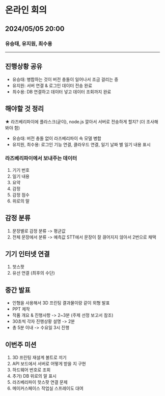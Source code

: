 # 온라인 회의
## 2024/05/05 20:00
### 유승태, 유지원, 최수용
---
## 진행상황 공유
* 유승태: 병합하는 것이 버전 충돌이 일어나서 조금 걸리는 중
* 유지원: 서버 연결 & 로그인 데이터 전송 완료
* 최수용: DB 연결하고 데이터 넣고 데이터 조회까지 완료
## 해야할 것 정리
★ 라즈베리파이에 플라스크(굳이), node.js 깔아서 서버로 전송하게 할지? (더 조사해봐야 함)     
* 유승태: 버전 충돌 없이 라즈베리파이 속 모델 병합
* 유지원, 최수용: 로그인 기능 연결, 클라우드 연결, 일기 날짜 별 일기 내용 표시
### 라즈베리파이에서 보내주는 데이터
1. 기기 번호
2. 일기 내용
3. 요약
4. 감정
5. 감정 점수
6. 위로의 말

## 감정 분류
1. 문장별로 감정 분류 -> 평균값
2. 전체 문장에서 분류 -> 예측값
STT에서 문장이 잘 끊어지지 않아서 2번으로 채택

## 기기 인터넷 연결
1. 핫스팟
2. 유선 연결 (최후의 수단)

## 중간 발표
* 인형을 사용해서 3D 프린팅 결과물이랑 같이 외형 발표
* PPT 제작
* 작품 개요 & 진행사항 -> 2~3분 (주제 선정 보고서 참조)
* 30초씩 각자 진행상황 설명 -> 2분
* 총 5분 이내
-> 수요일 3시 진행

## 이번주 미션
1. 3D 프린팅 재설계 볼트로 끼기
2. API 보드에서 서버로 어떻게 받을 지 구현
3. 하드웨어 번호로 조회
4. 추가) DB 위로의 말 표시
5. 라즈베리파이 핫스팟 연결 문제
6. 메이커스페이스 작업실 스프레이도 대여
